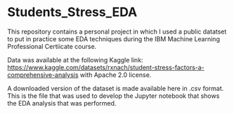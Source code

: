 # Students_Stress_EDA

This repository contains a personal project in which I used a public datatset to put in practice some EDA techniques during the IBM Machine Learning Professional Certiicate course.

Data was available at the following Kaggle link: https://www.kaggle.com/datasets/rxnach/student-stress-factors-a-comprehensive-analysis with Apache 2.0 license.

A downloaded version of the dataset is made available here in .csv format. This is the file that was used to develop the Jupyter notebook that shows the EDA analysis that was performed.
